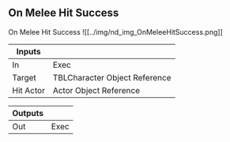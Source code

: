## On Melee Hit Success
On Melee Hit Success
![[../img/nd_img_OnMeleeHitSuccess.png]]

|Inputs||
|--|--|
| In | Exec |
| Target | TBLCharacter Object Reference |
| Hit Actor | Actor Object Reference |

|Outputs||
|--|--|
| Out | Exec |
